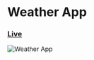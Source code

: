# Weather App

### [Live](https://weather-pwaapp.netlify.app/)

![Weather App](https://i.ibb.co/b76CwH9/weather-app.png)
